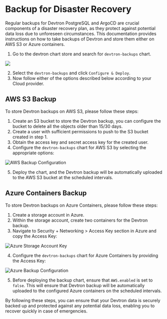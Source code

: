 # Backup for Disaster Recovery

Regular backups for Devtron PostgreSQL and ArgoCD are crucial components of a disaster recovery plan, as they protect against potential data loss due to unforeseen circumstances. This documentation provides instructions on how to take backups of Devtron and store them either on AWS S3 or Azure containers.

1. Go to the devtron chart store and search for `devtron-backups` chart.

![](https://devtron-public-asset.s3.us-east-2.amazonaws.com/images/install-devtron/backup/backup-chart-search.jpg)

2. Select the `devtron-backups` and click `Configure & Deploy`.
3. Now follow either of the options described below according to your Cloud provider.

## AWS S3 Backup

To store Devtron backups on AWS S3, please follow these steps:

1. Create an S3 bucket to store the Devtron backup, you can configure the bucket to delete all the objects older than 15/30 days.
2. Create a user with sufficient permissions to push to the S3 bucket created in step 1.
3. Obtain the access key and secret access key for the created user.
4. Configure the `devtron-backups` chart for AWS S3 by selecting the appropriate options:

![AWS Backup Configuration](https://devtron-public-asset.s3.us-east-2.amazonaws.com/images/install-devtron/backup/aws-backup-config.jpg)

5. Deploy the chart, and the Devtron backup will be automatically uploaded to the AWS S3 bucket at the scheduled intervals.

## Azure Containers Backup

To store Devtron backups on Azure Containers, please follow these steps:

1. Create a storage account in Azure.
2. Within the storage account, create two containers for the Devtron backup.
3. Navigate to Security + Networking > Access Key section in Azure and copy the Access Key:

![Azure Storage Account Key](https://devtron-public-asset.s3.us-east-2.amazonaws.com/images/install-devtron/backup/azure-sa-key.jpg)

4. Configure the `devtron-backups` chart for Azure Containers by providing the Access Key:

![Azure Backup Configuration](https://devtron-public-asset.s3.us-east-2.amazonaws.com/images/install-devtron/backup/azure-backup-config.jpg)

5. Before deploying the backup chart, ensure that `AWS.enabled` is set to `false`. This will ensure that Devtron backup will be automatically uploaded to the configured Azure containers on the scheduled intervals.

By following these steps, you can ensure that your Devtron data is securely backed up and protected against any potential data loss, enabling you to recover quickly in case of emergencies.
